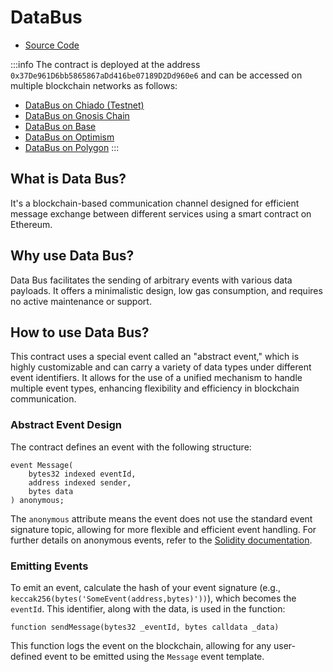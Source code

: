 # DataBus

- [Source Code](https://github.com/lidofinance/data-bus/blob/main/contracts/DataBus.sol)

:::info
The contract is deployed at the address `0x37De961D6bb5865867aDd416be07189D2Dd960e6` and can be accessed on multiple blockchain networks as follows:
- [DataBus on Chiado (Testnet)](https://gnosis-chiado.blockscout.com/address/0x37De961D6bb5865867aDd416be07189D2Dd960e6)
- [DataBus on Gnosis Chain](https://gnosis.blockscout.com/address/0x37De961D6bb5865867aDd416be07189D2Dd960e6)
- [DataBus on Base](https://basescan.org/address/0x37De961D6bb5865867aDd416be07189D2Dd960e6)
- [DataBus on Optimism](https://optimistic.etherscan.io/address/0x37De961D6bb5865867aDd416be07189D2Dd960e6)
- [DataBus on Polygon](https://polygonscan.com/address/0x37De961D6bb5865867aDd416be07189D2Dd960e6)
:::

## What is Data Bus?

It's a blockchain-based communication channel designed for efficient message exchange between different services using a smart contract on Ethereum.

## Why use Data Bus?

Data Bus facilitates the sending of arbitrary events with various data payloads. It offers a minimalistic design, low gas consumption, and requires no active maintenance or support.

## How to use Data Bus?

This contract uses a special event called an "abstract event," which is highly customizable and can carry a variety of data types under different event identifiers. It allows for the use of a unified mechanism to handle multiple event types, enhancing flexibility and efficiency in blockchain communication.

### Abstract Event Design

The contract defines an event with the following structure:

```solidity
event Message(
    bytes32 indexed eventId,
    address indexed sender,
    bytes data
) anonymous;
```

The `anonymous` attribute means the event does not use the standard event signature topic, allowing for more flexible and efficient event handling. For further details on anonymous events, refer to the [Solidity documentation](https://docs.soliditylang.org/en/latest/abi-spec.html#events).

### Emitting Events

To emit an event, calculate the hash of your event signature (e.g., `keccak256(bytes('SomeEvent(address,bytes)'))`), which becomes the `eventId`. This identifier, along with the data, is used in the function:

```solidity
function sendMessage(bytes32 _eventId, bytes calldata _data)
```

This function logs the event on the blockchain, allowing for any user-defined event to be emitted using the `Message` event template.
